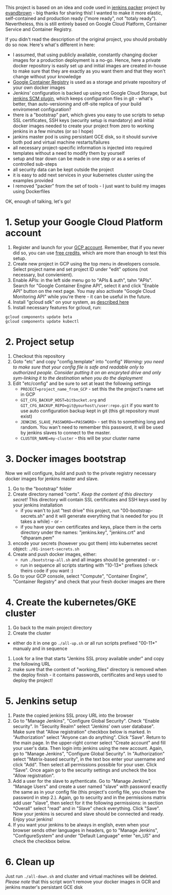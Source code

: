 This project is based on an idea and code used in [jenkins packer](https://github.com/GoogleCloudPlatform/jenkins-packer-agent) 
project by [evandbrown](https://github.com/evandbrown) - big thanks for sharing this! I wanted to make it more elastic, self-contained and production ready ("more ready", not "totaly ready").
Nevertheless, this is still entirely based on Google Cloud Platform, Container Service and Container Registry.

If you didn't read the description of the original project, you should probably do so now. Here's what's different in here:
  - I assumed, that using publicly available, constantly changing docker images for a production deployment is a no-go. Hence, 
    here a private docker repository is easily set up and initial images are created in-house to make sure that they are exactly 
    as you want them and that they won't change without your knowledge
  - [Google Container Registry](https://cloud.google.com/container-registry/) is used as a storage and private repository of your own docker images
  - Jenkins' configuration is backed up using not Google Cloud Storage, but [jenkins SCM plugin](https://wiki.jenkins-ci.org/display/JENKINS/SCM+Sync+configuration+plugin), 
    which keeps configuration files in git - what's better, than auto-versioning and off-site replica of your build enviromenet configuration?
  - there is a "bootstrap" part, which gives you easy to use scripts to setup SSL certificates, SSH keys (security setup is mandatory) and initial docker images needed to create your
    project from zero to working jenkins in a few minutes (or so I hope)
  - jankins master pod is using persistant GCE disk, so it should survive both pod and virtual machine restarts/failures
  - all necessary project-specific information is injected into required templates without a need to modify them by yourself
  - setup and tear down can be made in one step or as a series of controlled sub-steps
  - all security data can be kept outside the project
  - it is easy to add next services in your kubernetes cluster using the examples provided
  - I removed "packer" from the set of tools - I just want to build my images using Dockerfiles

OK, enough of talking, let's go!

# 1. Setup your Google Cloud Platform account #
1. Register and launch for your [GCP account](https://cloud.google.com/). Remember, that if you never did so, you can use [free credits](https://cloud.google.com/free-trial/),
   which are more than enough to test this setup.  
1. Create new project in GCP using the top menu in developers console. Select project name and set project ID under "edit" options (not necessary, but convienient).
1. Enable APIs: in the left side menu go to "APIs & auth", tahn "APIs". Search for "Google Container Engine API", select it and click "Enable API" button on the next page.
   You may also activate "Google Cloud Monitoring API" while you're there - it can be useful in the future.
1. Install "gcloud sdk" on your system, as [described here](https://cloud.google.com/sdk/)
1. Install necessary features for gcloud, run:
```
gcloud components update beta
gcloud components update kubectl
```

# 2. Project setup #
1. Checkout this repository
1. Goto "etc" and copy "config.template" into "config"
   *Warning: you need to make sure that your config file is safe and readable only to authorized people. Consider putting it on an encpryted drive and only
   sym-linking it to the destination when you do the deployment*
1. Edit "etc/config" and be sure to set at least the following settings
     - ```PROJECT=project_name_from_GCP``` - set this the the project's name set in GCP
     - ```GIT_CFG_BACKUP_HOST=bitbucket.org``` and ```GIT_CFG_BACKUP_REPO=git@yourhost\/user:repo.git``` if you want to use auto configuration backup kept in git (this git repository must exist)
     - ```JENKINS_SLAVE_PASSWORD=<PASSWORD>``` - set this to something long and random. You wan't need to remember this password, it will be used by jenkins slaves to connect to the master.
     - ```CLUSTER_NAME=my-cluster``` - this will be your cluster name

# 3. Docker images bootstrap #
Now we will configure, build and push to the private registry necessary docker images for jenkins master and slave.

1. Go to the "bootstrap" folder
1. Create directory named "certs". *Keep the content of this directory secret!* This directory will contain SSL certificates and SSH keys used by your jenkins installation
     - if you wan't to just "test drive" this project, run "00-bootstrap-secrets.sh" and it will generate everything that is needed for you (it takes a while) - or -
     - if you have your own certificates and keys, place them in the certs directory under the names: "jenkins.key", "jenkins.crt" and "dhparam.pem"
1. encode your secrets (however you got them) into kubernetes secret object: ```./01-insert-secrets.sh```
1. Create and push docker images, either:
     - run ```./bootstrap-all.sh``` and all images should be generated - or -
     - run in sequence all scripts starting with "10-13*" prefixes (check theirs code if you want :)
1. Go to your GCP console, select "Compute", "Container Engine", "Container Registry" and check that your fresh docker images are there

# 4. Create the kubernetes/GKE cluster #
1. Go back to the main project directory
1. Create the cluster
  - either do it in one go ```./all-up.sh``` or all run scripts prefixed "00-11*" manualy and in sequence
1. Look for a line that starts "Jenkins SSL proxy available under" and copy the following URL 
1. make sure that the content of "working_files" directory is removed when the deploy finish - it contains passwords, certificates and keys used to deploy the project!

# 5. Jenkins setup #
1. Paste the copied jenkins SSL proxy URL into the browser
1. Go to "Manage Jenkins", "Configure Global Security". Check "Enable security". In "Security Realm" select "Jenkins’ own user database". Make sure that "Allow registration" checkbox below is marked. In "Authorization" select "Anyone can do anything". Click "Save". Return to the main page. In the upper-right corner select "Create account" and fill your user's data. Then login into jenkins using the new account. Again, go to "Manage Jenkins", "Configure Global Security". In "Authorization" select "Matrix-based security", in the text box enter your username and click "Add". Then select all permissions possible for your user. Click "Save". Once again go to the security settings and uncheck the box "Allow registration".
1. Add a user for the slave to aythenticate. Go to "Manage Jenkins", "Manage Users" and create a user named "slave" with password exactly the same as in your config file (this project's config file, you chosen the password in step 2.). Again, go to security and in the permissions matrix add user "slave", then select for it the following permissions: in section "Overall" select "read" and in "Slave" check everything. Click "Save". Now your jenkins is secured and slave should be connected and ready. Enjoy your jenkins!
1. If you want your jenkins to be always in english, even when your browser sends other languages in headers, go to "Manage Jenkins", "ConfigureSystem" and under "Default Language" enter "en_US" and check the checkbox below.

# 6. Clean up #
Just run ```./all-down.sh``` and cluster and virtual machines will be deleted. *Please note* that this script won't remove your docker images in GCR and jenkins master's persistant GCE disk
